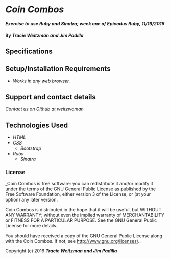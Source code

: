 # _Coin Combos_

#### _Exercise to use Ruby and Sinatra; week one of Epicodus Ruby, 11/16/2016_

#### By _**Tracie Weitzman and Jim Padilla**_

## Specifications

## Setup/Installation Requirements

* _Works in any web browser._

## Support and contact details

_Contact us on Github at weitzwoman_

## Technologies Used

* _HTML_
* _CSS_
  * _Bootstrap_
* _Ruby_
  * _Sinatra_


### License

_Coin Combos is free software: you can redistribute it and/or modify it under the terms of the GNU General Public License as published by the Free Software Foundation, either version 3 of the License, or (at your option) any later version.

Coin Combos is distributed in the hope that it will be useful, but WITHOUT ANY WARRANTY; without even the implied warranty of MERCHANTABILITY or FITNESS FOR A PARTICULAR PURPOSE. See the GNU General Public License for more details.

You should have received a copy of the GNU General Public License along with the Coin Combos. If not, see http://www.gnu.org/licenses/._

Copyright (c) 2016 **_Tracie Weitzman and Jim Padilla_**
